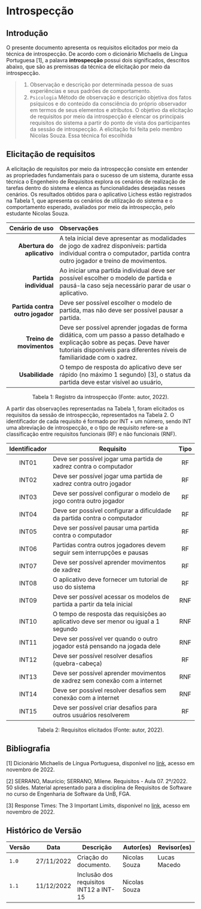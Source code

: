 # Introspecção

## Introdução

O presente documento apresenta os requisitos elicitados por meio da técnica de introspecção. De acordo com o dicionário Michaelis de Língua Portuguesa [1], a palavra **introspecção** possui dois significados, descritos abaixo, que são as premissas da técnica de elicitação por meio da introspecção.

> 1. Observação e descrição por determinada pessoa de suas experiências e seus padrões de comportamento.
> 2. `Psicologia` Método de observação e descrição objetiva dos fatos psíquicos e do conteúdo da consciência do próprio observador em termos de seus elementos e atributos. O objetivo da elicitação de requisitos por meio da introspecção é elencar os principais requisitos do sistema a partir do ponto de vista dos participantes da sessão de introspecção. A elicitação foi feita pelo membro Nicolas Souza. Essa técnica foi escolhida

## Elicitação de requisitos

A elicitação de requisitos por meio da introspecção consiste em entender as propriedades fundamentais para o sucesso de um sistema, durante essa técnica o Engenheiro de Requisitos explora os cenários de realização de tarefas dentro do sistema e elenca as funcionalidades desejadas nesses cenários. Os resultados obtidos para o aplicativo Lichess estão registrados na Tabela 1, que apresenta os cenários de utilização do sistema e o comportamento esperado, avaliados por meio da introspecção, pelo estudante Nicolas Souza.

| Cenário de uso | Observações |
| -: | :- |
| **Abertura do aplicativo** | A tela inicial deve apresentar as modalidades de jogo de xadrez disponíveis: partida individual contra o computador, partida contra outro jogador e treino de movimentos. |
| **Partida individual** | Ao iniciar uma partida individual deve ser possível escolher o modelo de partida e pausá-la caso seja necessário parar de usar o aplicativo. |
| **Partida contra outro jogador** | Deve ser possível escolher o modelo de partida, mas não deve ser possível pausar a partida. |
| **Treino de movimentos** | Deve ser possível aprender jogadas de forma didática, com um passo a passo detalhado e explicação sobre as peças. Deve haver tutoriais disponíveis para diferentes níveis de familiaridade com o xadrez. |
| **Usabilidade** | O tempo de resposta do aplicativo deve ser rápido (no máximo 1 segundo) [3], o status da partida deve estar visível ao usuário,

<div style="text-align: center">
<p> Tabela 1: Registro da introspecção (Fonte: autor, 2022).</p>
</div>

A partir das observações representadas na Tabela 1, foram elicitados os requisitos da sessão de introspecção, representados na Tabela 2. O identificador de cada requisito é formado por INT + um número, sendo INT uma abreviação de introspecção, e o tipo de requisito refere-se a classificação entre requisitos funcionais (RF) e não funcionais (RNF).

| Identificador | Requisito | Tipo |
| :-: | - | :-: |
| INT01 | Deve ser possível jogar uma partida de xadrez contra o computador          | RF  |
| INT02 | Deve ser possível jogar uma partida de xadrez contra outro jogador         | RF  |
| INT03 | Deve ser possível configurar o modelo de jogo contra outro jogador         | RF  |
| INT04 | Deve ser possível configurar a dificuldade da partida contra o computador  | RF  |
| INT05 | Deve ser possível pausar uma partida contra o computador                   | RF  |
| INT06 | Partidas contra outros jogadores devem seguir sem interrupções e pausas    | RF  |
| INT07 | Deve ser possível aprender movimentos de xadrez                            | RF  |
| INT08 | O aplicativo deve fornecer um tutorial de uso do sistema                   | RF  |
| INT09 | Deve ser possível acessar os modelos de partida a partir da tela inicial   | RNF |
| INT10 | O tempo de resposta das requisições ao aplicativo deve ser menor ou igual a 1 segundo | RNF |
| INT11 | Deve ser possível ver quando o outro jogador está pensando na jogada dele  | RNF |
| INT12 | Deve ser possível resolver desafios (quebra-cabeça)                        | RF  |
| INT13 | Deve ser possível aprender movimentos de xadrez sem conexão com a internet | RNF |
| INT14 | Deve ser possível resolver desafios sem conexão com a internet             | RNF |
| INT15 | Deve ser possível criar desafios para outros usuários resolverem           | RF  |
<div style="text-align: center">
<p> Tabela 2: Requisitos elicitados (Fonte: autor, 2022).</p>
</div>

## Bibliografia

[1] Dicionário Michaelis de Língua Portuguesa, disponível no [link](https://michaelis.uol.com.br/moderno-portugues/busca/portugues-brasileiro/), acesso em novembro de 2022.

[2] SERRANO, Maurício; SERRANO, Milene. Requisitos - Aula 07. 2º/2022. 50 slides. Material apresentado para a disciplina de Requisitos de Software no curso de Engenharia de Software da UnB, FGA.

[3] Response Times: The 3 Important Limits, disponível no [link](https://www.nngroup.com/articles/response-times-3-important-limits/), acesso em novembro de 2022.

## Histórico de Versão

| Versão | Data       | Descrição                          | Autor(es)     |  Revisor(es)  |
| ------ | ---------- | ---------------------------------- | ------------- | ------------- |
| `1.0`  | 27/11/2022 | Criação do documento.              | Nicolas Souza |  Lucas Macedo |
| `1.1`  | 11/12/2022  | Inclusão dos requisitos INT12 a INT-15 | Nicolas Souza | | 
